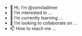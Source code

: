 - 👋 Hi, I’m @vonvladimer
- 👀 I’m interested in ...
- 🌱 I’m currently learning ...
- 💞️ I’m looking to collaborate on ...
- 📫 How to reach me ...

<!---
vonvladimer/vonvladimer is a ✨ special ✨ repository because its `README.md` (this file) appears on your GitHub profile.
You can click the Preview link to take a look at your changes.
--->
